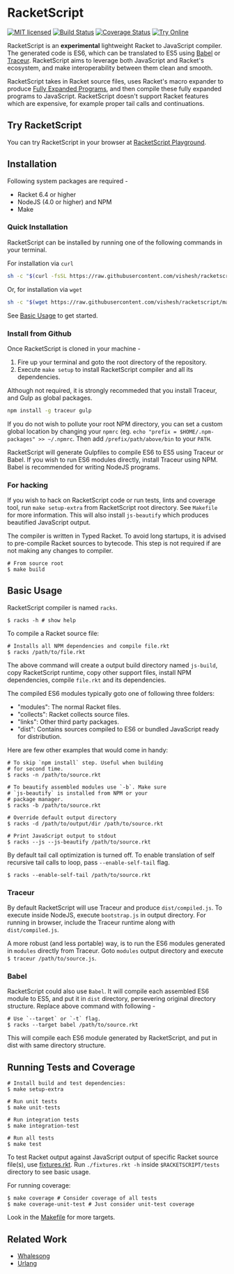 # RacketScript

[![MIT licensed](https://img.shields.io/badge/license-MIT-blue.svg)](COPYING.md)
[![Build Status](https://travis-ci.org/vishesh/racketscript.svg?branch=master)](https://travis-ci.org/vishesh/racketscript)
[![Coverage Status](https://codecov.io/gh/vishesh/racketscript/coverage.svg?branch=master)](https://codecov.io/gh/vishesh/racketscript?branch=master)
[![Try Online](https://img.shields.io/badge/try_it-online!-ff9900.svg)](http://rapture.twistedplane.com:8080)

RacketScript is an **experimental** lightweight Racket to JavaScript
compiler. The generated code is ES6, which can be translated to ES5
using [Babel](https://babeljs.io/)
or [Traceur](https://github.com/google/traceur-compiler). RacketScript
aims to leverage both JavaScript and Racket's ecosystem, and make
interoperability between them clean and smooth.

RacketScript takes in Racket source files, uses Racket's macro
expander to
produce
[Fully Expanded Programs](https://docs.racket-lang.org/reference/syntax-model.html#%28part._fully-expanded%29),
and then compile these fully expanded programs to
JavaScript. RacketScript doesn't support Racket features which are
expensive, for example proper tail calls and continuations.

## Try RacketScript

You can try RacketScript in your browser
at [RacketScript Playground](http://rapture.twistedplane.com:8080/).

## Installation

Following system packages are required -

- Racket 6.4 or higher
- NodeJS (4.0 or higher) and NPM
- Make

### Quick Installation

RacketScript can be installed by running one of the following commands
in your terminal.

For installation via `curl`

```sh
sh -c "$(curl -fsSL https://raw.githubusercontent.com/vishesh/racketscript/master/install.sh)"
```

Or, for installation via `wget`

```sh
sh -c "$(wget https://raw.githubusercontent.com/vishesh/racketscript/master/install.sh -O -)"
```

See [Basic Usage](#basic-usage) to get started.

### Install from Github

Once RacketScript is cloned in your machine -

1. Fire up your terminal and goto the root directory of the
   repository.
2. Execute `make setup` to install RacketScript compiler and all its
   dependencies.

Although not required, it is strongly recommeded that you install
Traceur, and Gulp as global packages.

```sh
npm install -g traceur gulp
```

If you do not wish to pollute your root NPM directory, you can set a
custom global location by changing your `npmrc` (eg.  `echo "prefix =
$HOME/.npm-packages" >> ~/.npmrc`. Then add `/prefix/path/above/bin`
to your `PATH`.

RacketScript will generate Gulpfiles to compile ES6 to ES5 using
Traceur or Babel.  If you wish to run ES6 modules directly, install
Traceur using NPM. Babel is recommended for writing NodeJS programs.

### For hacking

If you wish to hack on RacketScript code or run tests, lints and
coverage tool, run `make setup-extra` from RacketScript root
directory.  See `Makefile` for more information. This will also
install `js-beautify` which produces beautified JavaScript output.

The compiler is written in Typed Racket. To avoid long startups, it is
advised to pre-compile Racket sources to bytecode. This step is not
required if are not making any changes to compiler.

    # From source root
    $ make build

## Basic Usage

RacketScript compiler is named `racks`. 

    $ racks -h # show help
	
To compile a Racket source file:

    # Installs all NPM dependencies and compile file.rkt
	$ racks /path/to/file.rkt
	
The above command will create a output build directory named
`js-build`, copy RacketScript runtime, copy other support files,
install NPM dependencies, compile `file.rkt` and its dependencies.

The compiled ES6 modules typically goto one of following three
folders:

- "modules": The normal Racket files.
- "collects": Racket collects source files.
- "links": Other third party packages.
- "dist": Contains sources compiled to ES6 or bundled JavaScript ready
  for distribution.

Here are few other examples that would come in handy:

	# To skip `npm install` step. Useful when building
	# for second time.
	$ racks -n /path/to/source.rkt
	
	# To beautify assembled modules use `-b`. Make sure
    # `js-beautify` is installed from NPM or your
	# package manager.
	$ racks -b /path/to/source.rkt

    # Override default output directory
    $ racks -d /path/to/output/dir /path/to/source.rkt
	
	# Print JavaScript output to stdout
	$ racks --js --js-beautify /path/to/source.rkt
		
By default tail call optimization is turned off. To enable translation
of self recursive tail calls to loop, pass `--enable-self-tail` flag.

	$ racks --enable-self-tail /path/to/source.rkt

### Traceur

By default RacketScript will use Traceur and produce
`dist/compiled.js`. To execute inside NodeJS, execute `bootstrap.js`
in output directory. For running in browser, include the Traceur
runtime along with `dist/compiled.js`.

A more robust (and less portable) way, is to run the ES6 modules
generated in `modules` directly from Traceur. Goto `modules` output
directory and execute `$ traceur /path/to/source.js`.

### Babel

RacketScript could also use `Babel`. It will compile each assembled ES6
module to ES5, and put it in `dist` directory, persevering original
directory structure. Replace above command with following -

    # Use `--target` or `-t` flag.
    $ racks --target babel /path/to/source.rkt

This will compile each ES6 module generated by RacketScript, and put
in dist with same directory structure.

## Running Tests and Coverage

	# Install build and test dependencies:
	$ make setup-extra
	
	# Run unit tests
	$ make unit-tests
	
	# Run integration tests
	$ make integration-test
	
	# Run all tests
	$ make test
	
To test Racket output against JavaScript output of specific Racket
source file(s), use [fixtures.rkt](test/fixtures.rkt). Run
`./fixtures.rkt -h` inside `$RACKETSCRIPT/tests` directory to see
basic usage.

For running coverage:

	$ make coverage # Consider coverage of all tests
	$ make coverage-unit-test # Just consider unit-test coverage
	
Look in the [Makefile](Makefile) for more targets.
	
## Related Work

- [Whalesong](https://github.com/soegaard/whalesong)
- [Urlang](https://github.com/soegaard/urlang)
